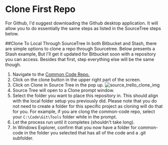 # Clone First Repo

For Github, I'd suggest downloading the Github desktop application. It will allow you to do essentially the same steps as listed in the SourceTree steps below.

##Clone To Local Through SourceTree
In both Bitbucket and Stash, there are simple options to clone a repo through Sourcetree. Below presents a Stash example, But I'll get it updated for Bitbucket soon with a repository you can access. Besides that first, step everything else will be the same though.

1. Navigate to the [Common Code Repo.](http://git.office.comscore.com/projects/AUD/repos/common-code/browse)
2. Click on the clone button in the upper right part of the screen.
3. Click on Clone in Source Tree in the pop up. ![source_trello_clone_img](http://cl.ly/image/0D0y411j0g40/Image%202014-05-04%20at%209.46.20%20PM.png)
4. Source Tree will open to a Clone prompt window.
5. Select the folder you want to place this repository in. This should align with the local folder setup you previously did. Please note that you do not need to create a folder for this specific project as cloning will do that for you. For example, if you are clong the common-code repo, select your `C:\Code\Git\Tools` folder while in the prompt.
6. Let the process run until it completes (shouldn't take long).
7. In Windows Explorer, confirm that you now have a folder for common-code in the folder you selected that has all of the code and a .git subfolder.
